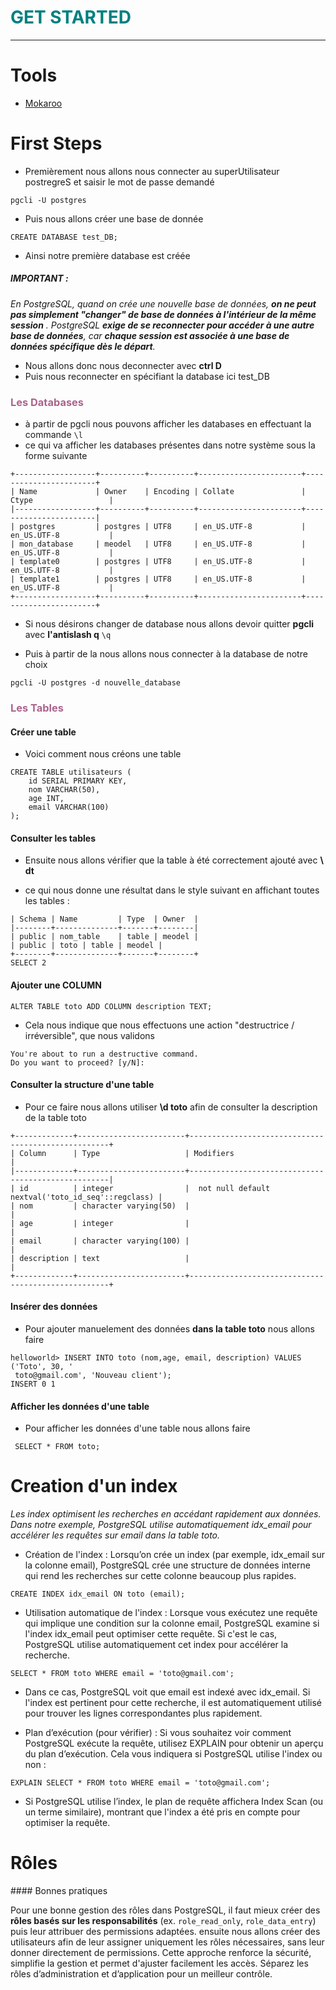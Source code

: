 <h1 style="color: #008080;">GET STARTED </h1>

---

# Tools

- [Mokaroo](https://www.mockaroo.com/)

# First Steps

- Premièrement nous allons nous connecter au superUtilisateur postregreS et saisir le mot de passe demandé

`pgcli -U postgres`

- Puis nous allons créer une base de donnée

`CREATE DATABASE test_DB;`

- Ainsi notre première database est créée

##### IMPORTANT :

_En PostgreSQL, quand on crée une nouvelle base de données, **on ne peut pas simplement "changer" de base de données à l'intérieur de la même session** . PostgreSQL **exige de se reconnecter pour accéder à une autre base de données**, car **chaque session est associée à une base de données spécifique dès le départ**._

- Nous allons donc nous deconnecter avec **ctrl D**
- Puis nous reconnecter en spécifiant la database ici test_DB

<h3 style="color: #AB638C;">Les Databases </h1>

- à partir de pgcli nous pouvons afficher les databases en effectuant la commande `\l`
- ce qui va afficher les databases présentes dans notre système sous la forme suivante

```
+------------------+----------+----------+-----------------------+-----------------------+
| Name             | Owner    | Encoding | Collate               | Ctype                 |
|------------------+----------+----------+-----------------------+-----------------------|
| postgres         | postgres | UTF8     | en_US.UTF-8           | en_US.UTF-8           |
| mon_database     | meodel   | UTF8     | en_US.UTF-8           | en_US.UTF-8           |
| template0        | postgres | UTF8     | en_US.UTF-8           | en_US.UTF-8           |
| template1        | postgres | UTF8     | en_US.UTF-8           | en_US.UTF-8           |
+------------------+----------+----------+-----------------------+-----------------------+
```

- Si nous désirons changer de database nous allons devoir quitter **pgcli** avec **l'antislash q** `\q`

- Puis à partir de la nous allons nous connecter à la database de notre choix

`pgcli -U postgres -d nouvelle_database`

<h3 style="color: #AB638C;">Les Tables</h1>

#### Créer une table

- Voici comment nous créons une table

```
CREATE TABLE utilisateurs (
    id SERIAL PRIMARY KEY,
    nom VARCHAR(50),
    age INT,
    email VARCHAR(100)
);
```

#### Consulter les tables

- Ensuite nous allons vérifier que la table à été correctement ajouté avec **\ dt**

- ce qui nous donne une résultat dans le style suivant en affichant toutes les tables :

```+--------+--------------+-------+--------+
| Schema | Name         | Type  | Owner  |
|--------+--------------+-------+--------|
| public | nom_table    | table | meodel |
| public | toto | table | meodel |
+--------+--------------+-------+--------+
SELECT 2
```

#### Ajouter une COLUMN

`ALTER TABLE toto ADD COLUMN description TEXT;`

- Cela nous indique que nous effectuons une action "destructrice / irréversible", que nous validons

```
You're about to run a destructive command.
Do you want to proceed? [y/N]:
```

#### Consulter la structure d'une table

- Pour ce faire nous allons utiliser **\d toto** afin de consulter la description de la table toto

```
+-------------+------------------------+----------------------------------------------------+
| Column      | Type                   | Modifiers                                          |
|-------------+------------------------+----------------------------------------------------|
| id          | integer                |  not null default nextval('toto_id_seq'::regclass) |
| nom         | character varying(50)  |                                                    |
| age         | integer                |                                                    |
| email       | character varying(100) |                                                    |
| description | text                   |                                                    |
+-------------+------------------------+----------------------------------------------------+
```

#### Insérer des données

- Pour ajouter manuelement des données **dans la table toto** nous allons faire

```
helloworld> INSERT INTO toto (nom,age, email, description) VALUES ('Toto', 30, '
 toto@gmail.com', 'Nouveau client');
INSERT 0 1

```

#### Afficher les données d'une table

- Pour afficher les données d'une table nous allons faire

` SELECT * FROM toto;`

# Creation d'un index

_Les index optimisent les recherches en accédant rapidement aux données. Dans notre exemple, PostgreSQL utilise automatiquement idx_email pour accélérer les requêtes sur email dans la table toto._

- Création de l'index : Lorsqu’on crée un index (par exemple, idx_email sur la colonne email), PostgreSQL crée une structure de données interne qui rend les recherches sur cette colonne beaucoup plus rapides.

`CREATE INDEX idx_email ON toto (email);`

- Utilisation automatique de l'index : Lorsque vous exécutez une requête qui implique une condition sur la colonne email, PostgreSQL examine si l'index idx_email peut optimiser cette requête. Si c'est le cas, PostgreSQL utilise automatiquement cet index pour accélérer la recherche.

`SELECT * FROM toto WHERE email = 'toto@gmail.com';`

- Dans ce cas, PostgreSQL voit que email est indexé avec idx_email. Si l'index est pertinent pour cette recherche, il est automatiquement utilisé pour trouver les lignes correspondantes plus rapidement.

- Plan d’exécution (pour vérifier) : Si vous souhaitez voir comment PostgreSQL exécute la requête, utilisez EXPLAIN pour obtenir un aperçu du plan d’exécution. Cela vous indiquera si PostgreSQL utilise l'index ou non :

`EXPLAIN SELECT * FROM toto WHERE email = 'toto@gmail.com';`

- Si PostgreSQL utilise l’index, le plan de requête affichera Index Scan (ou un terme similaire), montrant que l'index a été pris en compte pour optimiser la requête.

# Rôles

#### Bonnes pratiques

Pour une bonne gestion des rôles dans PostgreSQL, il faut mieux créer des **rôles basés sur les responsabilités** (ex. `role_read_only`, `role_data_entry`) puis leur attribuer des permissions adaptées. ensuite nous allons créer des utilisateurs afin de leur assigner uniquement les rôles nécessaires, sans leur donner directement de permissions. Cette approche renforce la sécurité, simplifie la gestion et permet d'ajuster facilement les accès. Séparez les rôles d’administration et d’application pour un meilleur contrôle.
